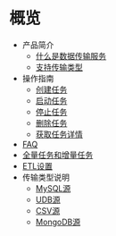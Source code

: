 # 概览

* 产品简介
    * [什么是数据传输服务](middleware/udts/introduction/concept)
    * [支持传输类型](middleware/udts/introduction/supporttype)
* 操作指南
    * [创建任务](middleware/udts/guide/createtask)
    * [启动任务](middleware/udts/guide/starttask)
    * [停止任务](middleware/udts/guide/stoptask)
    * [删除任务](middleware/udts/guide/deletetask)
    * [获取任务详情](middleware/udts/guide/getconfig)
* [FAQ](middleware/udts/faq)
* [全量任务和增量任务](middleware/udts/tasktype)
* [ETL设置](middleware/udts/etl)
* 传输类型说明
    * [MySQL源](middleware/udts/type/mysqlsource)
    * [UDB源](middleware/udts/type/udbsource)
    * [CSV源](middleware/udts/type/csvsource)
    * [MongoDB源](middleware/udts/type/mongonode)
    
    









    
   
   
    
        

